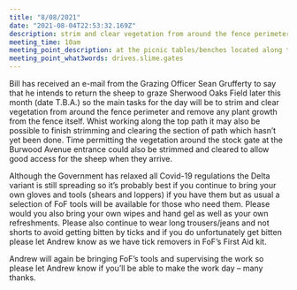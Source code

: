 ```yaml
---
title: "8/08/2021"
date: "2021-08-04T22:53:32.169Z"
description: strim and clear vegetation from around the fence perimeter and remove any plant growth from the fence itself
meeting_time: 10am
meeting_point_description: at the picnic tables/benches located along the top path where Sherwood Oaks Field starts opposite Sherwood Glade
meeting_point_what3words: drives.slime.gates
---
```


 
Bill has received an e-mail from the Grazing Officer Sean Grufferty to say that he intends to return the sheep to graze Sherwood Oaks Field later this month (date T.B.A.) so the main tasks for the day will be to strim and clear vegetation from around the fence perimeter and remove any plant growth from the fence itself. Whist working along the top path it may also be possible to finish strimming and clearing the section of path which hasn’t yet been done. Time permitting the vegetation around the stock gate at the Burwood Avenue entrance could also be strimmed and cleared to allow good access for the sheep when they arrive.

Although the Government has relaxed all Covid-19 regulations the Delta variant is still spreading so it’s probably best if you continue to bring your own gloves and tools (shears and loppers) if you have them but as usual a selection of FoF tools will be available for those who need them. Please would you also bring your own wipes and hand gel as well as your own refreshments. Please also continue to wear long trousers/jeans and not shorts to avoid getting bitten by ticks and if you do unfortunately get bitten please let Andrew know as we have tick removers in FoF’s First Aid kit.

Andrew will again be bringing FoF’s tools and supervising the work so please let Andrew know if you’ll be able to make the work day – many thanks.
